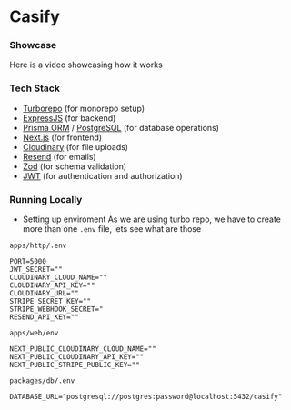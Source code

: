 # Casify


### Showcase
Here is a video showcasing how it works


### Tech Stack
* [Turborepo](https://turbo.build/) (for monorepo setup)
* [ExpressJS](https://expressjs.com/) (for backend)
* [Prisma ORM](https://www.prisma.io/) / [PostgreSQL](https://www.postgresql.org/) (for database operations)
* [Next.js](https://nextjs.org/) (for frontend)
* [Cloudinary](https://cloudinary.com/) (for file uploads)
* [Resend](https://resend.com/) (for emails)
* [Zod](https://zod.dev/) (for schema validation)
* [JWT](https://jwt.io/) (for authentication and authorization)


### Running Locally
* Setting up enviroment
As we are using turbo repo, we have to create more than one `.env` file, lets see what are those 

`apps/http/.env`
```env
PORT=5000
JWT_SECRET=""
CLOUDINARY_CLOUD_NAME=""
CLOUDINARY_API_KEY=""
CLOUDINARY_URL=""
STRIPE_SECRET_KEY=""
STRIPE_WEBHOOK_SECRET="
RESEND_API_KEY=""
```

`apps/web/env`
```env
NEXT_PUBLIC_CLOUDINARY_CLOUD_NAME=""
NEXT_PUBLIC_CLOUDINARY_API_KEY=""
NEXT_PUBLIC_STRIPE_PUBLIC_KEY=""
```


`packages/db/.env`
```env
DATABASE_URL="postgresql://postgres:password@localhost:5432/casify"
```
